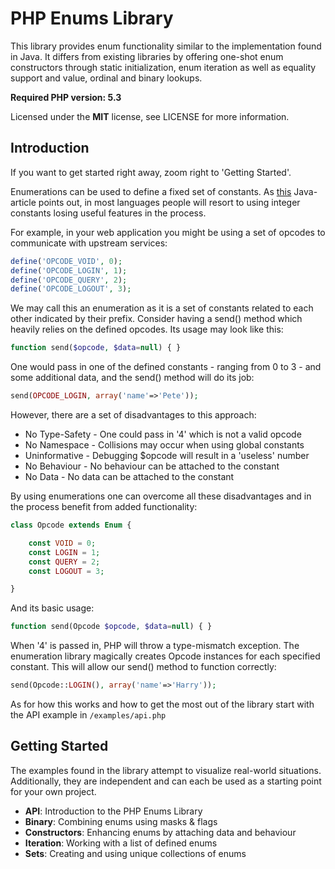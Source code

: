 # PHP Enums Library

This library provides enum functionality similar to the implementation found in Java. It differs from existing libraries by offering one-shot enum constructors through static initialization, enum iteration as well as equality support and value, ordinal and binary lookups.

**Required PHP version: 5.3**

Licensed under the **MIT** license, see LICENSE for more information.


## Introduction

If you want to get started right away, zoom right to 'Getting Started'.

Enumerations can be used to define a fixed set of constants. As [this](http://download.oracle.com/javase/1,5.0/docs/guide/language/enums.html) Java-article points out, in most languages people will resort to using integer constants losing useful features in the process.

For example, in your web application you might be using a set of opcodes to communicate with upstream services:

```php
define('OPCODE_VOID', 0);
define('OPCODE_LOGIN', 1);
define('OPCODE_QUERY', 2);
define('OPCODE_LOGOUT', 3);
```

We may call this an enumeration as it is a set of constants related to each other indicated by their prefix. Consider having a send() method which heavily relies on the defined opcodes. Its usage may look like this:

```php
function send($opcode, $data=null) { }
```

One would pass in one of the defined constants - ranging from 0 to 3 - and some additional data, and the send() method will do its job:

```php
send(OPCODE_LOGIN, array('name'=>'Pete'));
```

However, there are a set of disadvantages to this approach:

* No Type-Safety - One could pass in '4' which is not a valid opcode
* No Namespace - Collisions may occur when using global constants
* Uninformative - Debugging $opcode will result in a 'useless' number
* No Behaviour - No behaviour can be attached to the constant
* No Data - No data can be attached to the constant

By using enumerations one can overcome all these disadvantages and in the process benefit from added functionality:

```php
class Opcode extends Enum {

    const VOID = 0;
    const LOGIN = 1;
    const QUERY = 2;
    const LOGOUT = 3;

}
```

And its basic usage:

```php
function send(Opcode $opcode, $data=null) { }
```

When '4' is passed in, PHP will throw a type-mismatch exception. The enumeration library magically creates Opcode instances for each specified constant. This will allow our send() method to function correctly:

```php
send(Opcode::LOGIN(), array('name'=>'Harry'));
```

As for how this works and how to get the most out of the library start with the API example in `/examples/api.php`


## Getting Started

The examples found in the library attempt to visualize real-world situations. Additionally, they are independent and can each be used as a starting point for your own project.

* **API**: Introduction to the PHP Enums Library
* **Binary**: Combining enums using masks & flags
* **Constructors**: Enhancing enums by attaching data and behaviour
* **Iteration**: Working with a list of defined enums
* **Sets**: Creating and using unique collections of enums
